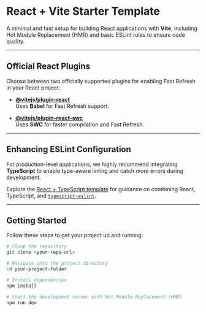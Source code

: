 # React + Vite Starter Template

A minimal and fast setup for building React applications with **Vite**, including Hot Module Replacement (HMR) and basic ESLint rules to ensure code quality.

---

## Official React Plugins

Choose between two officially supported plugins for enabling Fast Refresh in your React project:

- **[@vitejs/plugin-react](https://github.com/vitejs/vite-plugin-react/blob/main/packages/plugin-react)**  
  Uses **Babel** for Fast Refresh support.

- **[@vitejs/plugin-react-swc](https://github.com/vitejs/vite-plugin-react/blob/main/packages/plugin-react-swc)**  
  Uses **SWC** for faster compilation and Fast Refresh.

---

## Enhancing ESLint Configuration

For production-level applications, we highly recommend integrating **TypeScript** to enable type-aware linting and catch more errors during development.

Explore the [React + TypeScript template](https://github.com/vitejs/vite/tree/main/packages/create-vite/template-react-ts) for guidance on combining React, TypeScript, and [`typescript-eslint`](https://typescript-eslint.io).

---

## Getting Started

Follow these steps to get your project up and running:

```bash
# Clone the repository
git clone <your-repo-url>

# Navigate into the project directory
cd your-project-folder

# Install dependencies
npm install

# Start the development server with Hot Module Replacement (HMR)
npm run dev
